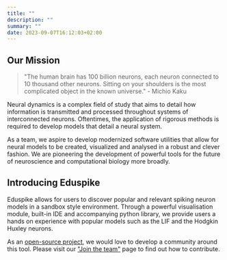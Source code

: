 ```yaml
---
title: ""
description: ""
summary: ""
date: 2023-09-07T16:12:03+02:00
---
```

## Our Mission
> "The human brain has 100 billion neurons, each neuron connected to 10 thousand other neurons. Sitting on your shoulders is the most complicated object in the known universe." - Michio Kaku

Neural dynamics is a complex field of study that aims to detail how information is transmitted and processed throughout systems of interconnected neurons. Oftentimes, the application of rigorous methods is required to develop models that detail a neural system.

As a team, we aspire to develop modernized software utilities that allow for neural models to be created, visualized and analysed in a robust and clever fashion. We are pioneering the development of powerful tools for the future of neuroscience and computational biology more broadly.

## Introducing Eduspike

Eduspike allows for users to discover popular and relevant spiking neuron models in a sandbox style environment. Through a powerful visualisation module, built-in IDE and accompanying python library, we provide users a hands on experience with popular models such as the LIF and the Hodgkin Huxley neurons.

As an [open-source project](https://github.com/NeurospikeDev/neurospike/tree/main/eduspike), we would love to develop a community around this tool. Please visit our ["Join the team"](/join-the-team) page to find out how to contribute.

<!-- 1. Provide immersive visualizations for neuron models, allowing for better intuition to be gained around their biophysical mechanisms.

2. Think of new ways we can interact with neuron models beyond mathematics and coding.

3. Allow for simulation data to be accessed quickly and  -->


